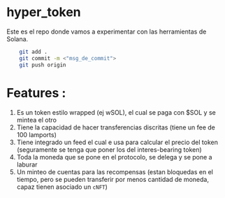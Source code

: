 # hyper_token
Este es el repo donde vamos a experimentar con las herramientas de Solana. 

```bash
    git add .
    git commit -m <"msg_de_commit">
    git push origin 
```

# Features :
1. Es un token estilo wrapped (ej wSOL), el cual se paga con $SOL y se mintea el otro
2. Tiene la capacidad de hacer transferencias discritas (tiene un fee de 100 lamports)
3. Tiene integrado un feed el cual e usa para calcular el precio del token (seguramente se tenga que poner los del interes-bearing token)
4. Toda la moneda que se pone en el protocolo, se delega y se pone a laburar
5. Un minteo de cuentas para las recompensas (estan bloquedas en el tiempo, pero se pueden transferir por menos cantidad de moneda, capaz tienen asociado un `cNFT`)
